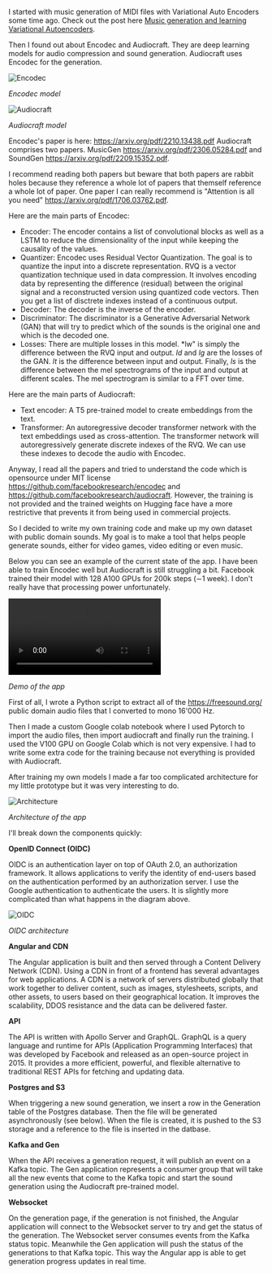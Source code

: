 I started with music generation of MIDI files with Variational Auto Encoders some time ago. Check out the post here [Music generation and learning Variational Autoencoders](/post/2019-09-05-midi-gen).

Then I found out about Encodec and Audiocraft. They are deep learning models for audio compression and sound generation. Audiocraft uses Encodec for the generation.

![Encodec](assets/posts/2023-12-10-sound-gen/encodec.png "Encodec")

*Encodec model*

![Audiocraft](assets/posts/2023-12-10-sound-gen/audiocraft.jpg "Audiocraft")

*Audiocraft model*

Encodec's paper is here: https://arxiv.org/pdf/2210.13438.pdf 
Audiocraft comprises two papers. MusicGen https://arxiv.org/pdf/2306.05284.pdf and SoundGen https://arxiv.org/pdf/2209.15352.pdf.

I recommend reading both papers but beware that both papers are rabbit holes because they reference a whole lot of papers that themself reference a whole lot of paper. One paper I can really recommend is "Attention is all you need" https://arxiv.org/pdf/1706.03762.pdf.

Here are the main parts of Encodec:

- Encoder: The encoder contains a list of convolutional blocks as well as a LSTM to reduce the dimensionality of the input while keeping the causality of the values.
- Quantizer: Encodec uses Residual Vector Quantization. The goal is to quantize the input into a discrete representation. RVQ is a vector quantization technique used in data compression. It involves encoding data by representing the difference (residual) between the original signal and a reconstructed version using quantized code vectors. Then you get a list of disctrete indexes instead of a continuous output.
- Decoder: The decoder is the inverse of the encoder.
- Discriminator: The discriminator is a Generative Adversarial Network (GAN) that will try to predict which of the sounds is the original one and which is the decoded one.
- Losses: There are multiple losses in this model. *lw" is simply the difference between the RVQ input and output. *ld* and *lg* are the losses of the GAN. *lt* is the difference between input and output. Finally, *ls* is the difference between the mel spectrograms of the input and output at different scales. The mel spectrogram is similar to a FFT over time.

Here are the main parts of Audiocraft:

- Text encoder: A T5 pre-trained model to create embeddings from the text.
- Transformer: An autoregressive decoder transformer network with the text embeddings used as cross-attention. The transformer network will autoregressively generate discrete indexes of the RVQ. We can use these indexes to decode the audio with Encodec.

Anyway, I read all the papers and tried to understand the code which is opensource under MIT license https://github.com/facebookresearch/encodec and https://github.com/facebookresearch/audiocraft. However, the training is not provided and the trained weights on Hugging face have a more restrictive that prevents it from being used in commercial projects.

So I decided to write my own training code and make up my own dataset with public domain sounds. My goal is to make a tool that helps people generate sounds, either for video games, video editing or even music.

Below you can see an example of the current state of the app. I have been able to train Encodec well but Audiocraft is still struggling a bit. Facebook trained their model with  128 A100 GPUs for 200k steps (∼1 week). I don't really have that processing power unfortunately.

<video loop controls>
  <source src="assets/posts/2023-12-10-sound-gen/1.mp4" type="video/mp4">
</video>

*Demo of the app*

First of all, I wrote a Python script to extract all of the https://freesound.org/ public domain audio files that I converted to mono 16'000 Hz.

Then I made a custom Google colab notebook where I used Pytorch to import the audio files, then import audiocraft and finally run the training. I used the V100 GPU on Google Colab which is not very expensive. I had to write some extra code for the training because not everything is provided with Audiocraft.

After training my own models I made a far too complicated architecture for my little prototype but it was very interesting to do.

![Architecture](/assets/posts/2023-12-10-sound-gen/architecture.png "Architecture")

*Architecture of the app*

I'll break down the components quickly:

**OpenID Connect (OIDC)**

OIDC is an authentication layer on top of OAuth 2.0, an authorization framework. It allows applications to verify the identity of end-users based on the authentication performed by an authorization server. I use the Google authentication to authenticate the users. It is slightly more complicated than what happens in the diagram above.

![OIDC](/assets/posts/2023-12-10-sound-gen/oidc.png "OIDC")

*OIDC architecture*

**Angular and CDN**

The Angular application is built and then served through a Content Delivery Network (CDN). Using a CDN in front of a frontend has several advantages for web applications. A CDN is a network of servers distributed globally that work together to deliver content, such as images, stylesheets, scripts, and other assets, to users based on their geographical location. It improves the scalability, DDOS resistance and the data can be delivered faster.

**API**

The API is written with Apollo Server and GraphQL. GraphQL is a query language and runtime for APIs (Application Programming Interfaces) that was developed by Facebook and released as an open-source project in 2015. It provides a more efficient, powerful, and flexible alternative to traditional REST APIs for fetching and updating data.

**Postgres and S3**

When triggering a new sound generation, we insert a row in the Generation table of the Postgres database. Then the file will be generated asynchronously (see below). When the file is created, it is pushed to the S3 storage and a reference to the file is inserted in the datbase.

**Kafka and Gen**

When the API receives a generation request, it will publish an event on a Kafka topic. The Gen application represents a consumer group that will take all the new events that come to the Kafka topic and start the sound generation using the Audiocraft pre-trained model. 

**Websocket**

On the generation page, if the generation is not finished, the Angular application will connect to the Websocket server to try and get the status of the generation. The Websocket server consumes events from the Kafka status topic. Meanwhile the Gen application will push the status of the generations to that Kafka topic. This way the Angular app is able to get generation progress updates in real time.

